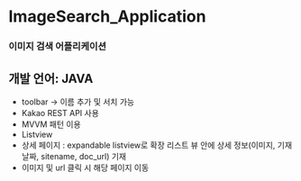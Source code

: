 # ImageSearch_Application

### 이미지 검색 어플리케이션
## 개발 언어: JAVA

* toolbar -> 이름 추가 및 서치 가능
* Kakao REST API 사용
* MVVM 패턴 이용
* Listview
* 상세 페이지 : expandable listview로 확장 리스트 뷰 안에 상세 정보(이미지, 기재 날짜, sitename, doc_url) 기재
* 이미지 및 url 클릭 시 해당 페이지 이동
